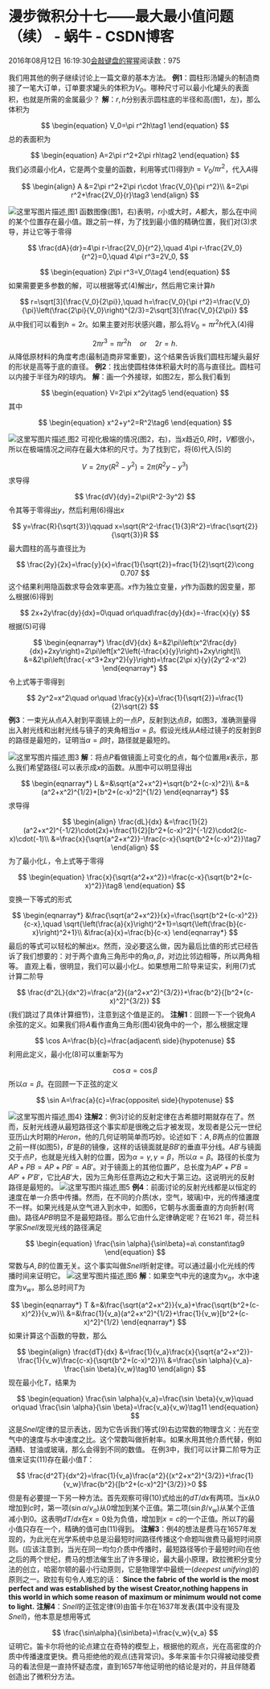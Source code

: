 
# 漫步微积分十七——最大最小值问题（续） - 蜗牛 - CSDN博客


2016年08月12日 16:19:30[会敲键盘的猩猩](https://me.csdn.net/u010182633)阅读数：975


我们用其他的例子继续讨论上一篇文章的基本方法。
**例1**：圆柱形汤罐头的制造商接了一笔大订单，订单要求罐头的体积为$V_0$。哪种尺寸可以最小化罐头的表面积，也就是所需的金属最少？
**解**：$r,h$分别表示圆柱底的半径和高(图1，左)，那么体积为

$$
\begin{equation}
V_0=\pi r^2h\tag1
\end{equation}
$$
总的表面积为

$$
\begin{equation}
A=2\pi r^2+2\pi rh\tag2
\end{equation}
$$
我们必须最小化$A$，它是两个变量的函数，利用等式(1)得到$h=V_0/\pi r^2$，代入$A$得

$$
\begin{align}
A
&=2\pi r^2+2\pi r\cdot \frac{V_0}{\pi r^2}\\
&=2\pi r^2+\frac{2V_0}{r}\tag3
\end{align}
$$

![这里写图片描述](https://img-blog.csdn.net/20160812150602933)[ ](https://img-blog.csdn.net/20160812150602933)
图1
函数图像(图1，右)表明，$r$小或大时，$A$都大，那么在中间的某个位置存在最小值。跟之前一样，为了找到最小值的精确位置，我们对(3)求导，并让它等于零得

$$
\frac{dA}{dr}=4\pi r-\frac{2V_0}{r^2},\quad 4\pi r-\frac{2V_0}{r^2}=0,\quad 4\pi r^3=2V_0,
$$

$$
\begin{equation}
2\pi r^3=V_0\tag4
\end{equation}
$$
如果需要更多参数的解，可以根据等式(4)解出$r$，然后用它来计算$h$

$$
r=\sqrt[3]{\frac{V_0}{2\pi}},\quad h=\frac{V_0}{\pi r^2}=\frac{V_0}{\pi}\left(\frac{2\pi}{V_0}\right)^{2/3}=2\sqrt[3]{\frac{V_0}{2\pi}}
$$
从中我们可以看到$h=2r$。如果主要对形状感兴趣，那么将$V_0=\pi r^2h$代入(4)得

$$
2\pi r^3=\pi r^2h\quad or\quad 2r=h.
$$
从降低原材料的角度考虑(最制造商非常重要)，这个结果告诉我们圆柱形罐头最好的形状是高等于底的直径。
**例2**：找出使圆柱体体积最大时的高与直径比。圆柱可以内接于半径为$R$的球内。
**解**：画一个外接球，如图2左，那么我们看到

$$
\begin{equation}
V=2\pi x^2y\tag5
\end{equation}
$$
其中

$$
\begin{equation}
x^2+y^2=R^2\tag6
\end{equation}
$$

![这里写图片描述](https://img-blog.csdn.net/20160812154601035)[ ](https://img-blog.csdn.net/20160812154601035)
图2
可视化极端的情况(图2，右)，当$x$趋近$0,R$时，$V$都很小，所以在极端情况之间存在最大体积的尺寸。为了找到它，将(6)代入(5)的

$$
V=2\pi y(R^2-y^2)=2\pi(R^2y-y^3)
$$
求导得

$$
\frac{dV}{dy}=2\pi(R^2-3y^2)
$$
令其等于零得出$y$，然后利用(6)得出$x$

$$
y=\frac{R}{\sqrt{3}}\qquad x=\sqrt{R^2-\frac{1}{3}R^2}=\frac{\sqrt{2}}{\sqrt{3}}R
$$
最大圆柱的高与直径比为

$$
\frac{2y}{2x}=\frac{y}{x}=\frac{1}{\sqrt{2}}=frac{1}{2}\sqrt{2}\cong 0.707
$$
这个结果利用隐函数求导会效率更高。$x$作为独立变量，$y$作为函数的因变量，那么根据(6)得到

$$
2x+2y\frac{dy}{dx}=0\quad or\quad\frac{dy}{dx}=-\frac{x}{y}
$$
根据(5)可得

$$
\begin{eqnarray*}
\frac{dV}{dx}
&=&2\pi\left(x^2\frac{dy}{dx}+2xy\right)=2\pi\left[x^2\left(-\frac{x}{y}\right)+2xy\right]\\
&=&2\pi\left(\frac{-x^3+2xy^2}{y}\right)=\frac{2\pi x}{y}(2y^2-x^2)
\end{eqnarray*}
$$
令上式等于零得到

$$
2y^2=x^2\quad or\quad \frac{y}{x}=\frac{1}{\sqrt{2}}=\frac{1}{2}\sqrt{2}
$$
**例3**：一束光从点$A$入射到平面镜上的一点$P$，反射到达点$B$，如图3，准确测量得出入射光线和出射光线与镜子的夹角相当$\alpha=\beta$。假设光线从$A$经过镜子的反射到$B$的路径是最短的，证明当$\alpha=\beta$时，路径就是最短的。

![这里写图片描述](https://img-blog.csdn.net/20160812154624486)[ ](https://img-blog.csdn.net/20160812154624486)
图3
**解**：将点$P$看做镜面上可变化的点，每个位置用$x$表示，那么我们希望路径$L$可以表示成$x$的函数。从图中可以明显得出

$$
\begin{eqnarray*}
L
&=&\sqrt{a^2+x^2}+\sqrt{b^2+(c-x)^2}\\
&=&(a^2+x^2)^{1/2}+[b^2+(c-x)^2]^{1/2}
\end{eqnarray*}
$$
求导得

$$
\begin{align}
\frac{dL}{dx}
&=\frac{1}{2}(a^2+x^2)^{-1/2}\cdot(2x)+\frac{1}{2}[b^2+(c-x)^2]^{-1/2}\cdot2(c-x)\cdot(-1)\\
&=\frac{x}{\sqrt{a^2+x^2}}-\frac{c-x}{\sqrt{b^2+(c-x)^2}}\tag7
\end{align}
$$
为了最小化$L$，令上式等于零得

$$
\begin{equation}
\frac{x}{\sqrt{a^2+x^2}}=\frac{c-x}{\sqrt{b^2+(c-x)^2}}\tag8
\end{equation}
$$
变换一下等式的形式

$$
\begin{eqnarray*}
&\frac{\sqrt{a^2+x^2}}{x}=\frac{\sqrt{b^2+(c-x)^2}}{c-x},\quad \sqrt{\left(\frac{a}{x}\right)^2+1}=\sqrt{\left(\frac{b}{c-x}\right)^2+1}\\
&\frac{a}{x}=\frac{b}{c-x}
\end{eqnarray*}
$$
最后的等式可以轻松的解出$x$。然而，没必要这么做，因为最后比值的形式已经告诉了我们想要的：对于两个直角三角形中的角$\alpha,\beta$，对边比邻边相等，所以两角相等。
直观上看，很明显，我们可以最小化$L$。如果想用二阶导来证实，利用(7)式计算二阶导

$$
\frac{d^2L}{dx^2}=\frac{a^2}{(a^2+x^2)^{3/2}}+\frac{b^2}{[b^2+(c-x)^2]^{3/2}}
$$
(我们跳过了具体计算细节)，注意到这个值是正的。
**注解1**：回顾一下一个锐角$A$余弦的定义。如果我们将$A$看作直角三角形(图4)锐角中的一个，那么根据定理

$$
\cos A=\frac{b}{c}=\frac{adjacent\ side}{hypotenuse}
$$
利用此定义，最小化(8)可以重新写为

$$
\cos \alpha=\cos\beta
$$
所以$\alpha=\beta$。在回顾一下正弦的定义

$$
\sin A=\frac{a}{c}=\frac{opposite\ side}{hypotenuse}
$$

![这里写图片描述](https://img-blog.csdn.net/20160812154708802)[ ](https://img-blog.csdn.net/20160812154708802)
图4}
**注解2**：例3讨论的反射定律在古希腊时期就存在了。然而，反射光线遵从最短路径这个事实却是很晚之后才被发现，发现者是公元一世纪亚历山大时期的$Heron$，他的几何证明简单而巧妙。论述如下：$A,B$两点的位置跟之前一样(如图5)，$B'$是$B$的镜像，这样的话镜面就是$BB'$的垂直平分线。$AB'$与镜面交于点$P$，也就是光线入射的位置，因为$\alpha=\gamma,\gamma=\beta$，所以$\alpha=\beta$。路径的长度为$AP+PB=AP+PB'=AB'$。对于镜面上的其他位置$P'$，总长度为$AP'+P'B=AP'+P'B'$，它比$AB'$大，因为三角形任意两边之和大于第三边。这说明光的反射路径是最短的。
![这里写图片描述](https://img-blog.csdn.net/20160812154734177)[ ](https://img-blog.csdn.net/20160812154734177)
图5
**例4**：前面讨论的反射光线都是以恒定的速度在单一介质中传播。然而，在不同的介质(水，空气，玻璃)中，光的传播速度不一样。如果光线是从空气进入到水中，如图6，它朝与水面垂直的方向折射(弯曲)。路径$APB$明显不是最短路径。那么它由什么定律确定呢？在1621 年，荷兰科学家$Snell$发现光线的路径满足

$$
\begin{equation}
\frac{\sin \alpha}{\sin\beta}=a\ constant\tag9
\end{equation}
$$
常数与$A,B$的位置无关。这个事实叫做$Snell$折射定律。可以通过最小化光线的传播时间来证明它。
![这里写图片描述](https://img-blog.csdn.net/20160812154817787)[ ](https://img-blog.csdn.net/20160812154817787)
图6
**解**：如果空气中光的速度为$v_a$，水中速度为$v_w$，那么总时间$T$为

$$
\begin{eqnarray*}
T
&=&\frac{\sqrt{a^2+x^2}}{v_a}+\frac{\sqrt{b^2+(c-x)^2}}{v_w}\\
&=&\frac{1}{v_a}(a^2+x^2)^{1/2}+\frac{1}{v_w}[b^2+(c-x)^2]^{1/2}
\end{eqnarray*}
$$
如果计算这个函数的导数，那么

$$
\begin{align}
\frac{dT}{dx}
&=\frac{1}{v_a}\frac{x}{\sqrt{a^2+x^2}}-\frac{1}{v_w}\frac{c-x}{\sqrt{b^2+(c-x)^2}}\\
&=\frac{\sin \alpha}{v_a}-\frac{\sin \beta}{v_w}\tag10
\end{align}
$$
现在最小化$T$，结果为

$$
\begin{equation}
\frac{\sin \alpha}{v_a}=\frac{\sin \beta}{v_w}\quad or\quad \frac{\sin \alpha}{\sin \beta}=\frac{v_a}{v_w}\tag11
\end{equation}
$$
这是$Snell$定律的显示表达，因为它告诉我们等式(9)右边常数的物理含义：光在空气中的速度与水中速度之比。这个常数叫做折射率。如果水用其他介质代替，例如酒精、甘油或玻璃，那么会得到不同的数值。
在例3中，我们可以计算二阶导为正值来证实(11)存在最小值$T$：

$$
\frac{d^2T}{dx^2}=\frac{1}{v_a}\frac{a^2}{(x^2+x^2)^{3/2}}+\frac{1}{v_w}\frac{b^2}{[b^2+(c-x)^2]^{3/2}}>0
$$
但是有必要提一下另一种方法。首先观察可得(10)式给出的$dT/dx$有两项。当$x$从$0$增加到$c$时，第一项($\sin\alpha/v_a$)从$0$增加到某个正值。第二项($\sin\beta/v_w$)从某个正值减小到$0$。这表明$dT/dx$在$x=0$处为负值，增加到$x=c$的一个正值。所以$T$的最小值只存在一个，精确的值可由(11)得到。
**注解3**：例4的想法是费马在1657年发现的，为此光在光学系统中总是沿最短时间路径传播这个命题叫做费马最短时间原则。(应该注意到，当光在同一均匀介质中传播时，最短路径等价于最短时间)在他之后的两个世纪，费马的想法催生出了许多理论，最大最小原理，欧拉微积分变分法的创立，哈密尔顿的最小行动原则，它是物理学中最统一($deepest\ unifying$)的原则之一。欧拉有句令人难忘的话：
**Since the fabric of the world is the most perfect and was established by the wisest Creator,nothing happens in this world in which some reason of maximum or minimum would not come to light.**
**注解4**：$Snell$的正弦定律(9)由笛卡尔在1637年发表(其中没有提及$Snell$)，他本意是想用等式

$$
\frac{\sin\alpha}{\sin\beta}=\frac{v_w}{v_a}
$$
证明它。笛卡尔将他的论点建立在奇特的模型上，根据他的观点，光在高密度的介质中传播速度更快。费马拒绝他的观点(违背常识)。多年来笛卡尔只得被动接受费马的看法但是一直持怀疑态度，直到1657年他证明他的结论是对的，并且伴随着创造出了微积分方法。

